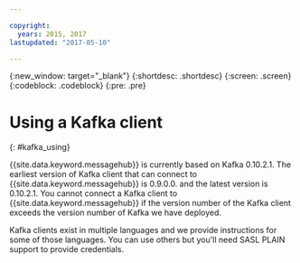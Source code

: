 ```yaml
---

copyright:
  years: 2015, 2017
lastupdated: "2017-05-10"

---
```


{:new_window: target="_blank"}
{:shortdesc: .shortdesc}
{:screen: .screen}
{:codeblock: .codeblock}
{:pre: .pre}

# Using a Kafka client
{: #kafka_using}

{{site.data.keyword.messagehub}}  is currently based on
Kafka 0.10.2.1. The earliest version of Kafka client that can connect to {{site.data.keyword.messagehub}}  is 0.9.0.0. and the latest version is
0.10.2.1. You cannot connect a Kafka client to {{site.data.keyword.messagehub}} if the version number of the Kafka client
exceeds the version number of Kafka we have deployed.

Kafka clients exist in multiple languages and we provide instructions for some of those languages. You can use others but you'll need SASL PLAIN support to provide credentials.
